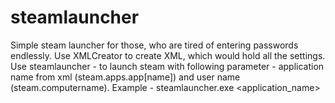 steamlauncher
=============
Simple steam launcher for those, who are tired of entering passwords endlessly.
Use XMLCreator to create XML, which would hold all the settings.
Use steamlauncher - to launch steam with following parameter - application name from xml (steam.apps.app[name]) and user name (steam.computername).
Example - steamlauncher.exe <application_name> <username>
